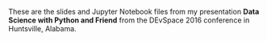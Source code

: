 These are the slides and Jupyter Notebook files from my presentation **Data Science with Python and Friend** from the DEvSpace 2016 conference in Huntsville, Alabama.
